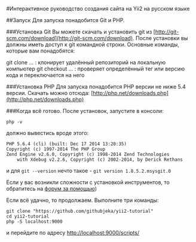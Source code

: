 #Интерактивное руководство создания сайта на Yii2 на русском языке

##Запуск
Для запуска понадобится Git и PHP.

###Установка Git
Вы можете скачать и установить git из [http://git-scm.com/download](http://git-scm.com/download). 
После установки вы должны иметь доступ к git командной строки. Основные команды, которые вам понадобятся:

git clone ... : клонирует удалённый репозиторий на локальную компьютер
git checkout ... : проверяет определённый тег или версию кода и переключается на него
 
###Установка PHP
Для запуска понадобится PHP версии не ниже 5.4 версии.
Скачать можно отсюда: [http://php.net/downloads.php](http://php.net/downloads.php)

###Когда всё готово.
После установок, запустите в консоли:
```
php -v
```
должно вывестись вроде этого:
```
PHP 5.6.4 (cli) (built: Dec 17 2014 13:20:35)
Copyright (c) 1997-2014 The PHP Group
Zend Engine v2.6.0, Copyright (c) 1998-2014 Zend Technologies
    with Xdebug v2.2.6, Copyright (c) 2002-2014, by Derick Rethans
```

и для `git --version` нечто такое - `git version 1.8.5.2.msysgit.0`

Если у вас возникли сложности с установкой инструментов, то обратитесь на 
[форум за помощью](http://yiiframework.ru/forum/viewforum.php?f=17&sid=7d16a10cc45601f77dfd89c094b0b4f9))

Если всё удачно, то продолжаем.
Выполните три команды:
```
git clone "https://github.com/githubjeka/yii2-tutorial"
cd yii2-tutorial
php -S localhost:9000
```
и перейдите по адресу [http://localhost:9000/scripts/](http://localhost:9000/scripts/)